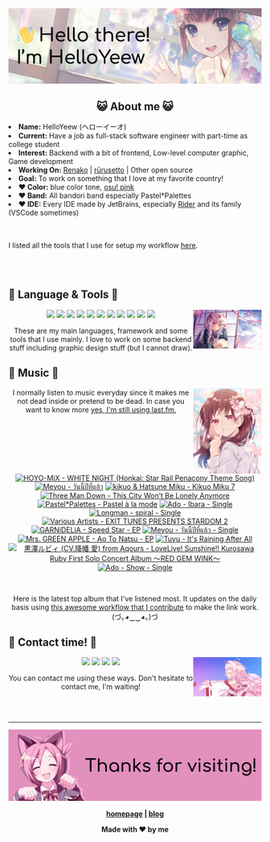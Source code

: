 <img src="welcome-banner.png" alt="Welcome!">

<h2 align="center">😺 About me 😺</h2> 
<!-- <href="https://music.apple.com/profile/HelloYeew"><img src="https://music-profile.rayriffy.com/theme/light.svg?uid=000318.14c819f20852410f9dbc0d2a5438f62b.0716" width="27%" align="right"></href> -->
<li><b>Name:</b> HelloYeew (ヘローイーオ)</li>
<li><b>Current:</b> Have a job as full-stack software engineer with part-time as college student</li>
<li><b>Interest:</b> Backend with a bit of frontend, Low-level computer graphic, Game development</li>
<li><b>Working On:</b> <a href="https://github.com/HelloYeew/renako">Renako</a> | <a href="https://github.com/Rurusetto/rurusetto">rūrusetto</a> | Other open source</li>
<li><b>Goal:</b> To work on something that I love at my favorite country!</li>
<li><b>❤️ Color:</b> blue color tone, <a href="https://www.color-hex.com/color-palette/104633">osu! pink</a></li>
<li><b>❤️ Band:</b> All bandori band especially Pastel*Palettes</li>
<li><b>❤️ IDE:</b> Every IDE made by JetBrains, especially <a href="https://www.jetbrains.com/rider/">Rider</a> and its family</li> (VSCode sometimes)
<br>
<br>
<br>

<p>I listed all the tools that I use for setup my workflow <a href="https://github.com/HelloYeew/workflow-setup">here</a>.</p>

<br>
<br>

## 📇 Language & Tools 📇

<img src="knowledge-pic.png" width="27%" align="right">
<p align="center"><img src="https://img.shields.io/badge/-python-3776AB.svg?&style=for-the-badge&logo=python&logoColor=white"/> <img src="https://img.shields.io/badge/-django-092E20.svg?&style=for-the-badge&logo=django&logoColor=white"/> <img src="https://img.shields.io/badge/-csharp-239120.svg?&style=for-the-badge&logo=csharp&logoColor=white"/> <img src="https://img.shields.io/badge/-javascript-F7DF1E.svg?&style=for-the-badge&logo=javascript&logoColor=black"/> <img src="https://img.shields.io/badge/-typescript-3178C6.svg?&style=for-the-badge&logo=typescript&logoColor=white"/> <img src="https://img.shields.io/badge/java-007396.svg?&style=for-the-badge&logo=java&logoColor=white"/> <img src="https://img.shields.io/badge/-html5-E34F26.svg?&style=for-the-badge&logo=html5&logoColor=white"/> <img src="https://img.shields.io/badge/-css3-1572B6.svg?&style=for-the-badge&logo=css3&logoColor=white"/> <img src="https://img.shields.io/badge/-nginx-009639.svg?&style=for-the-badge&logo=nginx&logoColor=white"/> <img src="https://img.shields.io/badge/-svelte-FF3E00.svg?&style=for-the-badge&logo=svelte&logoColor=white"/> <img src="https://img.shields.io/badge/-tailwind CSS-06B6D4.svg?&style=for-the-badge&logo=Tailwind CSS&logoColor=white"/>

<p align="center">These are my main languages, framework and some tools that I use mainly. I love to work on some backend stuff including graphic design stuff (but I cannot draw).</p>

## 🎵 Music 🎵

<img src="music-pic.png" width="27%" align="right">

<p align="center">I normally listen to music everyday since it makes me not dead inside or pretend to be dead. In case you want to know more <a href="https://www.last.fm/user/HelloYeew">yes, I'm still using last.fm.</p>
  
<br>

<!-- lastfm -->
<p align="center"><a href="https://www.last.fm/music/HOYO-MiX/WHITE+NIGHT+(Honkai:+Star+Rail+Penacony+Theme+Song)"><img src="https://lastfm.freetls.fastly.net/i/u/64s/e5731ea1a7ad1f7194fb6563df768110.jpg" title="HOYO-MiX - WHITE NIGHT (Honkai: Star Rail Penacony Theme Song)"></a> <a href="https://www.last.fm/music/Meyou/%E0%B8%A7%E0%B8%B1%E0%B8%99%E0%B8%99%E0%B8%B5%E0%B9%89%E0%B8%9B%E0%B8%B5%E0%B8%97%E0%B8%B5%E0%B9%88%E0%B9%81%E0%B8%A5%E0%B9%89%E0%B8%A7"><img src="https://lastfm.freetls.fastly.net/i/u/64s/a3e319cbad434c2691998a8a8315db62.jpg" title="Meyou - วันนี้ปีที่แล้ว"></a> <a href="https://www.last.fm/music/kikuo+&+Hatsune+Miku/Kikuo+Miku+7"><img src="https://lastfm.freetls.fastly.net/i/u/64s/4bafecbf399a1b23756059261fb871fd.jpg" title="kikuo & Hatsune Miku - Kikuo Miku 7"></a> <a href="https://www.last.fm/music/Three+Man+Down/This+City+Won%E2%80%99t+Be+Lonely+Anymore"><img src="https://lastfm.freetls.fastly.net/i/u/64s/fa5fb823431e387a5e6bcf3f91a76b54.jpg" title="Three Man Down - This City Won’t Be Lonely Anymore"></a> <a href="https://www.last.fm/music/Pastel*Palettes/Pastel+%C3%A0+la+mode"><img src="https://lastfm.freetls.fastly.net/i/u/64s/90ef77abdb39306fbaa263c08a138b53.png" title="Pastel*Palettes - Pastel à la mode"></a> <a href="https://www.last.fm/music/Ado/Ibara+-+Single"><img src="https://lastfm.freetls.fastly.net/i/u/64s/2e1a9ac41e666c26cc1756078f9c9782.jpg" title="Ado - Ibara - Single"></a> <a href="https://www.last.fm/music/Longman/spiral+-+Single"><img src="https://lastfm.freetls.fastly.net/i/u/64s/ca708930caf8782268216922afdfc1b3.png" title="Longman - spiral - Single"></a> <a href="https://www.last.fm/music/Various+Artists/EXIT+TUNES+PRESENTS+STARDOM+2"><img src="https://lastfm.freetls.fastly.net/i/u/64s/816eefa1bd9f130331b907aa600e6eee.jpg" title="Various Artists - EXIT TUNES PRESENTS STARDOM 2"></a> <a href="https://www.last.fm/music/GARNiDELiA/Speed+Star+-+EP"><img src="https://lastfm.freetls.fastly.net/i/u/64s/bbdb4c60997b5fb3ff546d0585620d60.jpg" title="GARNiDELiA - Speed Star - EP"></a> <a href="https://www.last.fm/music/Meyou/%E0%B8%A7%E0%B8%B1%E0%B8%99%E0%B8%99%E0%B8%B5%E0%B9%89%E0%B8%9B%E0%B8%B5%E0%B8%97%E0%B8%B5%E0%B9%88%E0%B9%81%E0%B8%A5%E0%B9%89%E0%B8%A7+-+Single"><img src="https://lastfm.freetls.fastly.net/i/u/64s/23698ab6e4cb7f491b2984f5ac7b3ea5.jpg" title="Meyou - วันนี้ปีที่แล้ว - Single"></a> <a href="https://www.last.fm/music/Mrs.+GREEN+APPLE/Ao+To+Natsu+-+EP"><img src="https://lastfm.freetls.fastly.net/i/u/64s/9573312503ccf3da30a3c96f0b4d07cd.jpg" title="Mrs. GREEN APPLE - Ao To Natsu - EP"></a> <a href="https://www.last.fm/music/Tuyu/It%27s+Raining+After+All"><img src="https://lastfm.freetls.fastly.net/i/u/64s/2f0ce4147eeb2e79992e733a57397e43.jpg" title="Tuyu - It's Raining After All"></a> <a href="https://www.last.fm/music/%E9%BB%92%E6%BE%A4%E3%83%AB%E3%83%93%E3%82%A3+(CV.%E9%99%8D%E5%B9%A1+%E6%84%9B)+from+Aqours/LoveLive!+Sunshine!!+Kurosawa+Ruby+First+Solo+Concert+Album+%E3%80%9CRED+GEM+WINK%E3%80%9C"><img src="https://lastfm.freetls.fastly.net/i/u/64s/ee37cc4ac30491e3c2bdba2b3946b1ad.jpg" title="黒澤ルビィ (CV.降幡 愛) from Aqours - LoveLive! Sunshine!! Kurosawa Ruby First Solo Concert Album 〜RED GEM WINK〜"></a> <a href="https://www.last.fm/music/Ado/Show+-+Single"><img src="https://lastfm.freetls.fastly.net/i/u/64s/5461650ae2212568ab69c0e218c5b95b.jpg" title="Ado - Show - Single"></a> </p>

<br>

<p align="center">Here is the latest top album that I've listened most. It updates on the daily basis using <a href="https://github.com/melipass/lastfm-to-markdown/">this awesome workflow that I contribute</a> to make the link work. (づ｡◕‿‿◕｡)づ</p>

## 📝 Contact time! 📝

<img src="contact-pic.png" width="27%" align="right">

<p align="center"><a href="https://twitter.com/nonggummud" target="_blank"><img src="https://img.shields.io/badge/-nonggummud-1DA1F2.svg?&style=for-the-badge&logo=Twitter&logoColor=white"/></a> <a href="https://www.linkedin.com/in/helloyeew" target="_blank"><img src="https://img.shields.io/badge/-helloyeew-0A66C2.svg?&style=for-the-badge&logo=linkedin&logoColor=white"/></a> <a href="https://peerlist.io/helloyeew"><img src="https://img.shields.io/badge/-peerlist-00AA45.svg?&style=for-the-badge"/></a> <a href="https://music.apple.com/profile/HelloYeew" target="_blank"><img src="https://img.shields.io/badge/-Apple Music-FC3C44.svg?&style=for-the-badge&logo=Apple&logoColor=white"/></a></p>

<p align="center">You can contact me using these ways. Don't hesitate to contact me, I'm waiting!</p>
<br>
<br>

---

<img src="bye-banner.png" alt="Thanks for visiting!">

<p align="center"><b><a href="https://www.helloyeew.dev">homepage</a> | <b><a href="https://story.helloyeew.dev/">blog</a></p>

<p align="center">Made with ❤️ by me</p>

